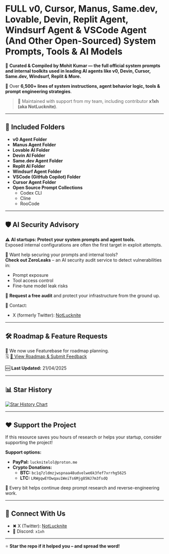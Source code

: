 # **FULL v0, Cursor, Manus, Same.dev, Lovable, Devin, Replit Agent, Windsurf Agent & VSCode Agent (And Other Open-Sourced) System Prompts, Tools & AI Models**

🚀 **Curated & Compiled by Mohit Kumar — the full official system prompts and internal toolkits used in leading AI agents like v0, Devin, Cursor, Same.dev, Windsurf, Replit & More.**

🧠 Over **6,500+ lines of system instructions, agent behavior logic, tools & prompt engineering strategies**.

> 👥 Maintained with support from my team, including contributor **x1xh (aka NotLucknite)**.

---

## 📁 **Included Folders**

- **v0 Agent Folder**  
- **Manus Agent Folder**  
- **Lovable AI Folder**  
- **Devin AI Folder**  
- **Same.dev Agent Folder**  
- **Replit AI Folder**  
- **Windsurf Agent Folder**  
- **VSCode (GitHub Copilot) Folder**  
- **Cursor Agent Folder**  
- **Open Source Prompt Collections**
  - Codex CLI
  - Cline
  - RooCode

---

## 🛡️ AI Security Advisory

⚠️ **AI startups: Protect your system prompts and agent tools.**  
Exposed internal configurations are often the first target in exploit attempts.

🔐 Want help securing your prompts and internal tools?  
**Check out ZeroLeaks** – an AI security audit service to detect vulnerabilities in:
- Prompt exposure
- Tool access control
- Fine-tune model leak risks

🧪 **Request a free audit** and protect your infrastructure from the ground up.

📩 Contact:  
- X (formerly Twitter): [NotLucknite](https://x.com/NotLucknite)

---

## 🛠 Roadmap & Feature Requests

🚨 We now use Featurebase for roadmap planning.  
🗓 [📌 View Roadmap & Submit Feedback](https://systemprompts.featurebase.app/)

🆕 **Last Updated:** 21/04/2025

---

## 📊 Star History

<a href="https://www.star-history.com/#x1xhlol/system-prompts-and-models-of-ai-tools&Date">
 <picture>
   <source media="(prefers-color-scheme: dark)" srcset="https://api.star-history.com/svg?repos=x1xhlol/system-prompts-and-models-of-ai-tools&type=Date&theme=dark" />
   <source media="(prefers-color-scheme: light)" srcset="https://api.star-history.com/svg?repos=x1xhlol/system-prompts-and-models-of-ai-tools&type=Date" />
   <img alt="Star History Chart" src="https://api.star-history.com/svg?repos=x1xhlol/system-prompts-and-models-of-ai-tools&type=Date" />
 </picture>
</a>

---

## ❤️ Support the Project

If this resource saves you hours of research or helps your startup, consider supporting the project!

**Support options:**
- **PayPal:** `lucknitelol@proton.me`
- **Crypto Donations:**
  - **BTC:** `bc1q7zldmzjwspnaa48udvelwe6k3fef7xrrhg5625`
  - **LTC:** `LRWgqwEYDwqau1WeiTs6Mjg85NJ7m3fsdQ`

🙏 Every bit helps continue deep prompt research and reverse-engineering work.

---

## 🔗 Connect With Us

- ✖ X (Twitter): [NotLucknite](https://x.com/NotLucknite)  
- 💬 Discord: `x1xh`

---

⭐ **Star the repo if it helped you – and spread the word!**  
